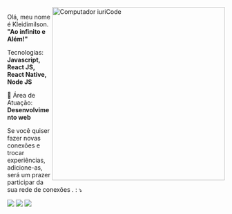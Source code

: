 <img src="https://raw.githubusercontent.com/MicaelliMedeiros/micaellimedeiros/master/image/computer-illustration.png" min-width="400px" max-width="400px" width="400px" align="right" alt="Computador iuriCode">

<p align="left"> 
  Olá, meu nome é Kleidimilson.</br><strong>"Ao infinito e Além!"</strong><br>
  
</p>

<p align="left">
  Tecnologias: <strong>Javascript, React JS, React Native, Node JS</strong>
</p>

<p align="left">
  💼 Área de Atuação: <strong>Desenvolvimento web</strong>
</p>

<p align="left">
  Se você quiser fazer novas conexões e trocar experiências, adicione-as, será um prazer participar da sua rede de conexões . : ⤵️
</p>

<p align="left">
  <a href="#" alt="Gmail">
  <img src="https://img.shields.io/badge/-Gmail-FF0000?style=flat-square&labelColor=FF0000&logo=gmail&logoColor=white&link=kleidimilson@gmail.com" /></a>

  <a href="#" alt="Linkedin">
  <img src="https://img.shields.io/badge/-Linkedin-0e76a8?style=flat-square&logo=Linkedin&logoColor=white&link=https://www.linkedin.com/in/kleidimilson/" /></a>

  <a href="#" alt="Instagram">
  <img src="https://img.shields.io/badge/-Instagram-DF0174?style=flat-square&labelColor=DF0174&logo=instagram&logoColor=white&link=https://www.instagram.com/kleidimilson/"/></a>
</p>  
